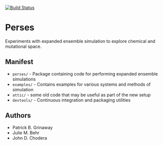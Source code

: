 [![Build Status](https://travis-ci.org/choderalab/perses.svg?branch=master)](https://travis-ci.org/choderalab/perses)

# Perses

Experiments with expanded ensemble simulation to explore chemical and mutational space.

## Manifest

* `perses/` - Package containing code for performing expanded ensemble simulations
* `examples/` - Contains examples for various systems and methods of simulation
* `attic/` - some old code that may be useful as part of the new setup
* `devtools/` - Continuous integration and packaging utilities

## Authors

* Patrick B. Grinaway
* Julie M. Behr
* John D. Chodera
